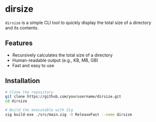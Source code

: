 # dirsize

`dirsize` is a simple CLI tool to quickly display the total size of a directory and its contents.

## Features

- Recursively calculates the total size of a directory
- Human-readable output (e.g., KB, MB, GB)
- Fast and easy to use

## Installation

```sh
# Clone the repository
git clone https://github.com/yourusername/dirsize.git
cd dirsize

# Build the executable with Zig
zig build-exe ./src/main.zig -O ReleaseFast --name dirsize
```
